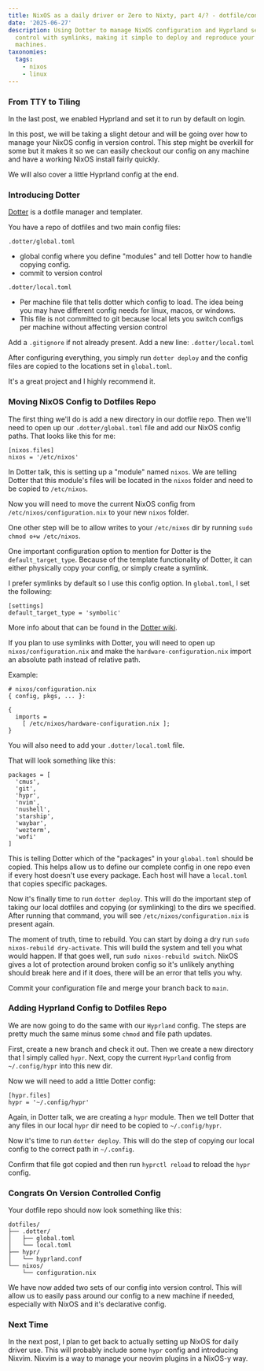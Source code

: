 ```yaml
---
title: NixOS as a daily driver or Zero to Nixty, part 4/? - dotfile/config management
date: '2025-06-27'
description: Using Dotter to manage NixOS configuration and Hyprland settings in version
  control with symlinks, making it simple to deploy and reproduce your setup across
  machines.
taxonomies:
  tags:
    - nixos
    - linux
---
```


### From TTY to Tiling

In the last post, we enabled Hyprland and set it to run by default on login.

In this post, we will be taking a slight detour and will be going over how to
manage your NixOS config in version control. This step might be overkill for
some but it makes it so we can easily checkout our config on any machine and
have a working NixOS install fairly quickly.

We will also cover a little Hyprland config at the end.

### Introducing Dotter

[Dotter](https://github.com/SuperCuber/dotter) is a dotfile manager and templater.

You have a repo of dotfiles and two main config files:

`.dotter/global.toml`
  - global config where you define "modules" and tell Dotter how to handle
    copying config.
  - commit to version control

`.dotter/local.toml`
  - Per machine file that tells dotter which config to load. The idea being
  you may have different config needs for linux, macos, or windows.
  - This file is not committed to git because local lets you switch configs
  per machine without affecting version control

Add a `.gitignore` if not already present.
Add a new line:
`.dotter/local.toml`

After configuring everything, you simply run `dotter deploy` and the config
files are copied to the locations set in `global.toml`.

It's a great project and I highly recommend it.

### Moving NixOS Config to Dotfiles Repo

The first thing we'll do is add a new directory in our dotfile repo. Then
we'll need to open up our `.dotter/global.toml` file and add our NixOS config
paths. That looks like this for me:

```
[nixos.files]
nixos = '/etc/nixos'
```

In Dotter talk, this is setting up a "module" named `nixos`. We are telling Dotter
that this module's files will be located in the `nixos` folder and need to be
copied to `/etc/nixos`.

Now you will need to move the current NixOS config from
`/etc/nixos/configuration.nix` to your new `nixos` folder.

One other step will be to allow writes to your `/etc/nixos` dir by running
`sudo chmod o+w /etc/nixos`.

One important configuration option to mention for Dotter is the
`default_target_type`. Because of the template functionality of Dotter,
it can either physically copy your config, or simply create a symlink.

I prefer symlinks by default so I use this config option. In `global.toml`, I
set the following:

```
[settings]
default_target_type = 'symbolic'
```

More info about that can be found in the [Dotter wiki](https://github.com/SuperCuber/dotter/wiki/5.-Built%E2%80%90ins,-Helpers,-and-Settings#settings).

If you plan to use symlinks with Dotter, you will need to open up
`nixos/configuration.nix` and make the `hardware-configuration.nix` import
an absolute path instead of relative path.

Example:

```
# nixos/configuration.nix
{ config, pkgs, ... }:

{
  imports =
    [ /etc/nixos/hardware-configuration.nix ];
}
```

You will also need to add your `.dotter/local.toml` file.

That will look something like this:

```
packages = [
  'cmus',
  'git',
  'hypr',
  'nvim',
  'nushell',
  'starship',
  'waybar',
  'wezterm',
  'wofi'
]
```

This is telling Dotter which of the "packages" in your `global.toml` should be
copied. This helps allow us to define our complete config in one repo even if
every host doesn't use every package. Each host will have a `local.toml` that
copies specific packages.

Now it's finally time to run `dotter deploy`. This will do the important step
of taking our local dotfiles and copying (or symlinking) to the dirs we
specified. After running that command, you will see
`/etc/nixos/configuration.nix` is present again.

The moment of truth, time to rebuild. You can start by doing a dry run
`sudo nixos-rebuild dry-activate`. This will build the system and tell you what
would happen. If that goes well, run `sudo nixos-rebuild switch`. NixOS gives a lot
of protection around broken config so it's unlikely anything should break here
and if it does, there will be an error that tells you why.

Commit your configuration file and merge your branch back to `main`.

### Adding Hyprland Config to Dotfiles Repo

We are now going to do the same with our `Hyprland` config. The steps are pretty
much the same minus some `chmod` and file path updates.

First, create a new branch and check it out. Then we create a new directory that
I simply called `hypr`. Next, copy the current `Hyprland` config from
`~/.config/hypr` into this new dir.

Now we will need to add a little Dotter config:
```
[hypr.files]
hypr = '~/.config/hypr'
```

Again, in Dotter talk, we are creating a `hypr` module. Then we tell Dotter that
any files in our local `hypr` dir need to be copied to `~/.config/hypr`.

Now it's time to run `dotter deploy`. This will do the step of copying our
local config to the correct path in `~/.config`.

Confirm that file got copied and then run `hyprctl reload` to reload the `hypr`
config.

### Congrats On Version Controlled Config

Your dotfile repo should now look something like this:

```
dotfiles/
├── .dotter/
│   ├── global.toml
│   └── local.toml
├── hypr/
│   └── hyprland.conf
└── nixos/
    └── configuration.nix
```

We have now added two sets of our config into version control. This will allow
us to easily pass around our config to a new machine if needed, especially with
NixOS and it's declarative config.

### Next Time

In the next post, I plan to get back to actually setting up NixOS for daily driver
use. This will probably include some `hypr` config and introducing Nixvim. Nixvim
is a way to manage your neovim plugins in a NixOS-y way.
